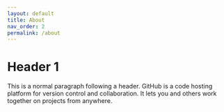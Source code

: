 ```yaml
---
layout: default
title: About
nav_order: 2
permalink: /about
---
```


# Header 1

This is a normal paragraph following a header. GitHub is a code hosting platform for version control and collaboration. It lets you and others work together on projects from anywhere.
